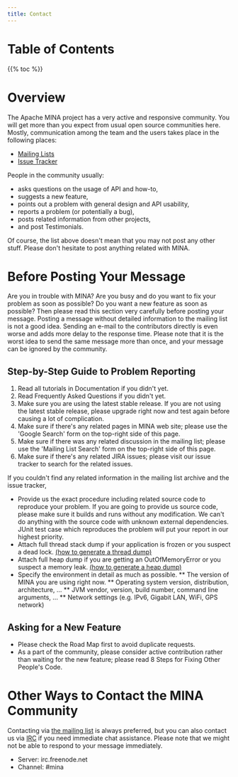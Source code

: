 ```yaml
---
title: Contact
---
```


# Table of Contents

{{% toc %}}

# Overview

The Apache MINA project has a very active and responsive community. You will get more than you expect from usual open source communities here. Mostly, communication among the team and the users takes place in the following places:

* [Mailing Lists](mailing-lists.html)
* [Issue Tracker](http://issues.apache.org/jira/browse/DIRMINA)

People in the community usually:

* asks questions on the usage of API and how-to,
* suggests a new feature,
* points out a problem with general design and API usability,
* reports a problem (or potentially a bug),
* posts related information from other projects,
* and post Testimonials.

Of course, the list above doesn't mean that you may not post any other stuff. Please don't hesitate to post anything related with MINA.

# Before Posting Your Message

Are you in trouble with MINA? Are you busy and do you want to fix your problem as soon as possible? Do you want a new feature as soon as possible? Then please read this section very carefully before posting your message. Posting a message without detailed information to the mailing list is not a good idea. Sending an e-mail to the contributors directly is even worse and adds more delay to the response time. Please note that it is the worst idea to send the same message more than once, and your message can be ignored by the community.

## Step-by-Step Guide to Problem Reporting

1. Read all tutorials in Documentation if you didn't yet.
2. Read Frequently Asked Questions if you didn't yet.
3. Make sure you are using the latest stable release. If you are not using the latest stable release, please upgrade right now and test again before causing a lot of complication.
4. Make sure if there's any related pages in MINA web site; please use the 'Google Search' form on the top-right side of this page.
5. Make sure if there was any related discussion in the mailing list; please use the 'Mailing List Search' form on the top-right side of this page.
6. Make sure if there's any related JIRA issues; please visit our issue tracker to search for the related issues.

If you couldn't find any related information in the mailing list archive and the issue tracker,

* Provide us the exact procedure including related source code to reproduce your problem. If you are going to provide us source code, please make sure it builds and runs without any modification. We can't do anything with the source code with unknown external dependencies. JUnit test case which reproduces the problem will put your report in our highest priority.
* Attach full thread stack dump if your application is frozen or you suspect a dead lock. [(how to generate a thread dump)](http://wiki.netbeans.org/wiki/view/GenerateThreadDump)
* Attach full heap dump if you are getting an OutOfMemoryError or you suspect a memory leak. [(how to generate a heap dump)](http://wiki.netbeans.org/wiki/view/GenerateThreadDump)
* Specify the environment in detail as much as possible.
** The version of MINA you are using right now.
** Operating system version, distribution, architecture, ...
** JVM vendor, version, build number, command line arguments, ...
** Network settings (e.g. IPv6, Gigabit LAN, WiFi, GPS network)

## Asking for a New Feature

* Please check the Road Map first to avoid duplicate requests.
* As a part of the community, please consider active contribution rather than waiting for the new feature; please read 8 Steps for Fixing Other People's Code.

# Other Ways to Contact the MINA Community

Contacting via [the mailing list](mailing-lists.html) is always preferred, but you can also contact us via [IRC](http://en.wikipedia.org/wiki/IRC) if you need immediate chat assistance. Please note that we might not be able to respond to your message immediately.

* Server: irc.freenode.net
* Channel: #mina
